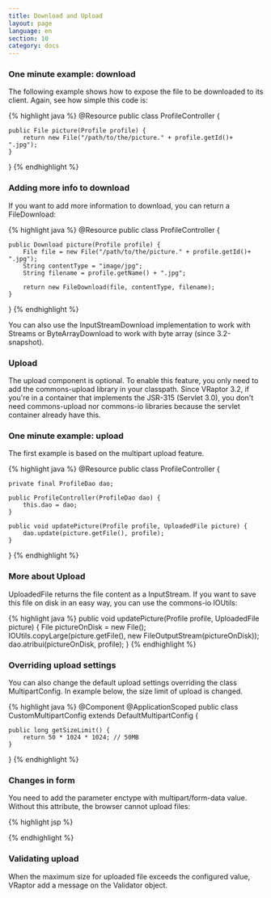 ```yaml
---
title: Download and Upload
layout: page
language: en
section: 10
category: docs
---
```


<h3>One minute example: download</h3>

The following example shows how to expose the file to be downloaded to its client.
Again, see how simple this code is:

{% highlight java %}
@Resource
public class ProfileController {

    public File picture(Profile profile) {
        return new File("/path/to/the/picture." + profile.getId()+ ".jpg");
    }
}
{% endhighlight %}

<h3>Adding more info to download</h3>

If you want to add more information to download, you can return a FileDownload:

{% highlight java %}
@Resource
public class ProfileController {

    public Download picture(Profile profile) {
        File file = new File("/path/to/the/picture." + profile.getId()+ ".jpg");
        String contentType = "image/jpg";
        String filename = profile.getName() + ".jpg";
        
        return new FileDownload(file, contentType, filename); 
    }
}
{% endhighlight %}

You can also use the InputStreamDownload implementation to work with Streams or ByteArrayDownload to work with byte array (since 3.2-snapshot).

<h3>Upload</h3>

The upload component is optional. To enable this feature, you only need to add the commons-upload library in your classpath.
Since VRaptor 3.2, if you're in a container that implements the JSR-315 (Servlet 3.0), you don't need commons-upload nor commons-io libraries because the servlet container already have this.

<h3>One minute example: upload</h3>

The first example is based on the multipart upload feature.

{% highlight java %}
@Resource
public class ProfileController {

    private final ProfileDao dao;

    public ProfileController(ProfileDao dao) {
        this.dao = dao;
    }

    public void updatePicture(Profile profile, UploadedFile picture) {
        dao.update(picture.getFile(), profile);
    }
}
{% endhighlight %}

<h3>More about Upload</h3>

UploadedFile returns the file content as a InputStream. If you want to save this file on disk in an easy way, you can use the commons-io IOUtils:

{% highlight java %}
public void updatePicture(Profile profile, UploadedFile picture) {
    File pictureOnDisk = new File();    
    IOUtils.copyLarge(picture.getFile(), new FileOutputStream(pictureOnDisk));
    dao.atribui(pictureOnDisk, profile);
}
{% endhighlight %}

<h3>Overriding upload settings</h3>

You can also change the default upload settings overriding the class MultipartConfig. In example below, the size limit of upload is changed.

{% highlight java %}
@Component
@ApplicationScoped
public class CustomMultipartConfig extends DefaultMultipartConfig {

    public long getSizeLimit() {
        return 50 * 1024 * 1024; // 50MB
    }

}
{% endhighlight %}

<h3>Changes in form</h3>

You need to add the parameter enctype with multipart/form-data value. Without this attribute, the browser cannot upload files:

{% highlight jsp %}
<form action="minha-action" method="post" enctype="multipart/form-data">
{% endhighlight %}

<h3>Validating upload</h3>

When the maximum size for uploaded file exceeds the configured value, VRaptor add a message on the Validator object.
